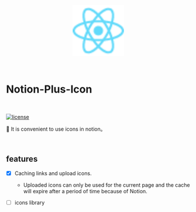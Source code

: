 
<br>
<p align="center">
  <img width="140px" src="./public/icon48.png" />
</p>
<br>

# Notion-Plus-Icon

<br>

[![license][license-badge]][license]


[license]: ./LICENSE
[license-badge]: https://img.shields.io/badge/license-MIT-0038e2.svg?style=flat-square
🚀 It is convenient to use icons in notion。

<br>

## features
- [X] Caching links and upload icons.

  - Uploaded icons can only be used for the current page and the cache will expire after a period of time because of Notion.

- [ ] icons library
